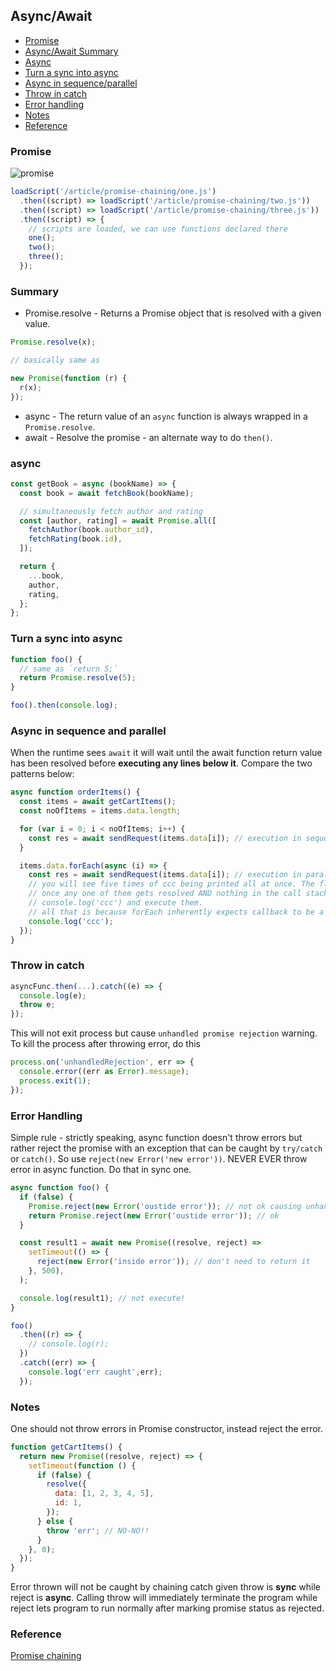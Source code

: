 ## Async/Await

- [Promise](#promise)
- [Async/Await Summary](#Summary)
- [Async](#async)
- [Turn a sync into async](#Turn-a-sync-into-async)
- [Async in sequence/parallel](#Async-in-sequence-parallel)
- [Throw in catch](#throw-in-catch)
- [Error handling](#error-handling)
- [Notes](#notes)
- [Reference](#reference)

### Promise

![promise](./promise.png)

```js
loadScript('/article/promise-chaining/one.js')
  .then((script) => loadScript('/article/promise-chaining/two.js'))
  .then((script) => loadScript('/article/promise-chaining/three.js'))
  .then((script) => {
    // scripts are loaded, we can use functions declared there
    one();
    two();
    three();
  });
```

### Summary

- Promise.resolve - Returns a Promise object that is resolved with a given value.

```js
Promise.resolve(x);

// basically same as

new Promise(function (r) {
  r(x);
});
```

- async - The return value of an `async` function is always wrapped in a `Promise.resolve`.
- await - Resolve the promise - an alternate way to do `then()`.

### async

```js
const getBook = async (bookName) => {
  const book = await fetchBook(bookName);

  // simultaneously fetch author and rating
  const [author, rating] = await Promise.all([
    fetchAuthor(book.author_id),
    fetchRating(book.id),
  ]);

  return {
    ...book,
    author,
    rating,
  };
};
```

### Turn a sync into async

```js
function foo() {
  // same as `return 5;`
  return Promise.resolve(5);
}

foo().then(console.log);
```

### Async in sequence and parallel

When the runtime sees `await` it will wait until the await function return value has been resolved before **executing any lines below it**. Compare the two patterns below:

```js
async function orderItems() {
  const items = await getCartItems();
  const noOfItems = items.data.length;

  for (var i = 0; i < noOfItems; i++) {
    const res = await sendRequest(items.data[i]); // execution in sequence
  }

  items.data.forEach(async (i) => {
    const res = await sendRequest(items.data[i]); // execution in parallel
    // you will see five times of ccc being printed all at once. The flow is do sendReq 5 time straight
    // once any one of them gets resolved AND nothing in the call stack, runtime will then pick queued
    // console.log('ccc') and execute them.
    // all that is because forEach inherently expects callback to be a sync function, it doesn't know how to handle async one 
    console.log('ccc');
  });
}
```

### Throw in catch

```js
asyncFunc.then(...).catch((e) => {
  console.log(e);
  throw e;
});
```
This will not exit process but cause `unhandled promise rejection` warning. To kill the process after throwing error, do this

```js
process.on('unhandledRejection', err => {
  console.error((err as Error).message);
  process.exit(1);
});
```

### Error Handling

Simple rule - strictly speaking, async function doesn't throw errors but rather reject the promise with an exception that can be caught by `try/catch` or `catch()`. So use `reject(new Error('new error'))`. NEVER EVER throw error in async function. Do that in sync one.

```js
async function foo() {
  if (false) {
    Promise.reject(new Error('oustide error')); // not ok causing unhandled rejected promise
    return Promise.reject(new Error('oustide error')); // ok
  }

  const result1 = await new Promise((resolve, reject) =>
    setTimeout(() => {
      reject(new Error('inside error')); // don't need to return it
    }, 500),
  );

  console.log(result1); // not execute!
}

foo()
  .then((r) => {
    // console.log(r);
  })
  .catch((err) => {
    console.log('err caught',err);
  });
```

### Notes

One should not throw errors in Promise constructor, instead reject the error.

```js
function getCartItems() {
  return new Promise((resolve, reject) => {
    setTimeout(function () {
      if (false) {
        resolve({
          data: [1, 2, 3, 4, 5],
          id: 1,
        });
      } else {
        throw 'err'; // NO-NO!!
      }
    }, 0);
  });
}
```

Error thrown will not be caught by chaining catch given throw is **sync** while reject is **async**. Calling throw will immediately terminate the program while reject lets program to run normally after marking promise status as rejected.

### Reference

[Promise chaining](https://javascript.info/promise-chaining)
